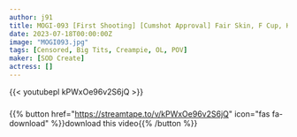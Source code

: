```yaml
---
author: j91
title: MOGI-093 [First Shooting] [Cumshot Approval] Fair Skin, F Cup, Kansai Dialect! Moreover, The Whole Body Erogenous Zone. Fluffy OL In The First Year Of Working Adult Goes On An Osaka Date With An AV Actor. Immerse Yourself In Pleasure And Cum Inside The Body Dyed Pink. Rui-Chan, 23 Years Old
date: 2023-07-18T00:00:00Z
image: "MOGI093.jpg"
tags: [Censored, Big Tits, Creampie, OL, POV]
maker: [SOD Create]
actress: []
---
```



{{< youtubepl kPWxOe96v2S6jQ >}}
###

{{% button href="https://streamtape.to/v/kPWxOe96v2S6jQ" icon="fas fa-download" %}}download this video{{% /button %}}

